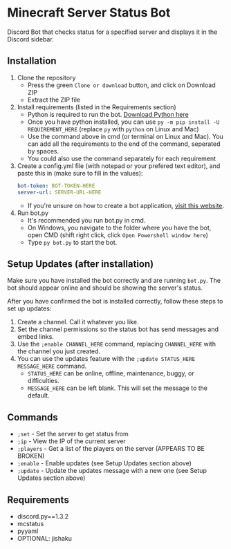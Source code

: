 # Minecraft Server Status Bot

Discord Bot that checks status for a specified server and displays it in the Discord sidebar.

## Installation

1. Clone the repository
   - Press the green `Clone or download` button, and click on Download ZIP
   - Extract the ZIP file
2. Install requirements (listed in the Requirements section)
   - Python is required to run the bot. [Download Python here](https://www.python.org/downloads/)
   - Once you have python installed, you can use `py -m pip install -U REQUIREMENT_HERE` (replace `py` with `python` on Linux and Mac)
   - Use the command above in cmd (or terminal on Linux and Mac).
      You can add all the requirements to the end of the command, seperated by spaces.
   - You could also use the command separately for each requirement
3. Create a config.yml file (with notepad or your prefered text editor), and paste this in (make sure to fill in the values):
   ```yml
   bot-token: BOT-TOKEN-HERE
   server-url: SERVER-URL-HERE
   ```
   - If you're unsure on how to create a bot application, [visit this website](https://discordpy.readthedocs.io/en/latest/discord.html).
4. Run bot.py
   - It's recommended you run bot.py in cmd.
   - On Windows, you navigate to the folder where you have the bot, open CMD (shift right click, click `Open Powershell window here`)
   - Type `py bot.py` to start the bot.

## Setup Updates (after installation)

Make sure you have installed the bot correctly and are running `bot.py`.
The bot should appear online and should be showing the server's status.

After you have confirmed the bot is installed correctly, follow these steps to set up updates:

1. Create a channel. Call it whatever you like.
2. Set the channel permissions so the status bot has send messages and embed links.
3. Use the `;enable CHANNEL_HERE` command, replacing `CHANNEL_HERE` with the channel you just created.
4. You can use the updates feature with the `;update STATUS_HERE MESSAGE_HERE` command.
   - `STATUS_HERE` can be online, offline, maintenance, buggy, or difficulties.
   - `MESSAGE_HERE` can be left blank. This will set the message to the default.
   
## Commands

- `;set` - Set the server to get status from
- `;ip` - View the IP of the current server
- `;players` - Get a list of the players on the server (APPEARS TO BE BROKEN)
- `;enable` - Enable updates (see Setup Updates section above)
- `;update` - Update the updates message with a new one (see Setup Updates section above)

## Requirements

- discord.py==1.3.2
- mcstatus
- pyyaml
- OPTIONAL: jishaku
